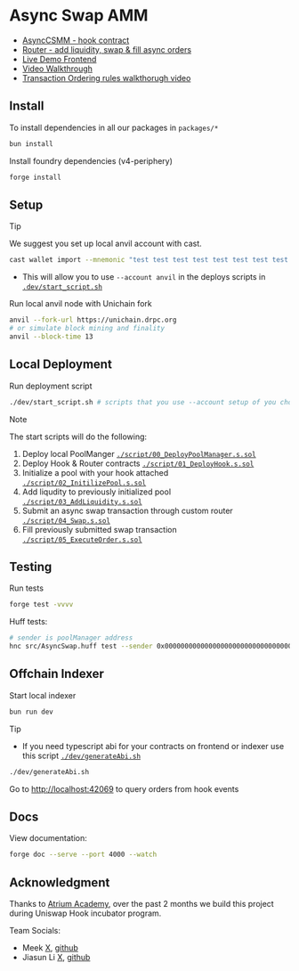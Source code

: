 # Async Swap AMM

- [AsyncCSMM - hook contract](src/AsyncSwap.sol)
- [Router - add liquidity, swap & fill async orders](src/router.sol)
- [Live Demo Frontend](https://frontend-mu-one-27.vercel.app/)
- [Video Walkthrough](https://www.loom.com/share/b66cfb28f41b452c8cb6debceea35631?sid=962ac2ae-c2d4-49ff-b621-b99428b44ff9)
- [Transaction Ordering rules walkthorugh video](https://www.loom.com/share/15839f36efaf42e48642b5f1269c6709?sid=ab37fb1b-a31a-4519-9973-d34a7777360f)

## Install

To install dependencies in all our packages in `packages/*`

```bash
bun install
```

Install foundry dependencies (v4-periphery)

```sh
forge install
```

## Setup

> [!TIP]
> We suggest you set up local anvil account with cast.
>
> ```sh
> cast wallet import --mnemonic "test test test test test test test test test test test junk" anvil
> ```
>
> - This will allow you to use `--account anvil` in the deploys scripts in [`.dev/start_script.sh`](./dev/start_script.sh)

Run local anvil node with Unichain fork

```sh
anvil --fork-url https://unichain.drpc.org
# or simulate block mining and finality
anvil --block-time 13
```

## Local Deployment

Run deployment script

```sh
./dev/start_script.sh # scripts that you use --account setup of you choice
```

> [!NOTE]
>
> The start scripts will do the following:
>
> 1. Deploy local PoolManger [`./script/00_DeployPoolManager.s.sol`](./script/00_DeployPoolManager.s.sol)
> 2. Deploy Hook & Router contracts [`./script/01_DeployHook.s.sol`](./script/01_DeployHook.s.sol)
> 3. Initialize a pool with your hook attached [`./script/02_InitilizePool.s.sol`](./script/02_InitilizePool.s.sol)
> 4. Add liqudity to previously initialized pool [`./script/03_AddLiquidity.s.sol`](./script/03_AddLiquidity.s.sol)
> 5. Submit an async swap transaction through custom router [`./script/04_Swap.s.sol`](./script/04_Swap.s.sol)
> 6. Fill previously submitted swap transaction [`./script/05_ExecuteOrder.s.sol`](./script/05_ExecuteOrder.s.sol)

## Testing

Run tests

```sh
forge test -vvvv
```

Huff tests:

```sh
# sender is poolManager address
hnc src/AsyncSwap.huff test --sender 0x0000000000000000000000000000000000000000
```

## Offchain Indexer

Start local indexer

```sh
bun run dev
```

> [!Tip]
>
> - If you need typescript abi for your contracts on frontend or indexer use this script [`./dev/generateAbi.sh`](./dev/generateAbi.sh)
>
> ```sh
> ./dev/generateAbi.sh
> ```

Go to [http://localhost:42069](http://localhost:42069) to query orders from hook events

## Docs

View documentation:

```sh
forge doc --serve --port 4000 --watch

```

## Acknowledgment

Thanks to [Atrium Academy](https://atrium.academy), over the past 2 months we build this project during Uniswap Hook incubator program.

Team Socials:

- Meek [X](https://x.com/msakiart), [github](https://github.com/mmsaki)
- Jiasun Li [X](https://x.com/mysteryfigure), [github](https://github.com/mysteryfigure)
